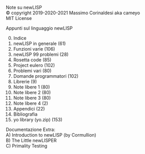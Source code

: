 Note su newLISP  
© copyright 2019-2020-2021 Massimo Corinaldesi aka cameyo  
MIT License  
    
Appunti sul linguaggio newLISP  
  
00) Indice  
01) newLISP in generale (61)  
02) Funzioni varie (106)  
03) newLISP 99 problemi (28)  
04) Rosetta code (85)  
05) Project eulero (102)  
06) Problemi vari (80)  
07) Domande programmatori (102)  
08) Librerie (9)  
09) Note libere 1 (80)  
10) Note libere 2 (80)  
11) Note libere 3 (80)  
12) Note libere 4 (2)
13) Appendici (22)  
14) Bibliografia  
99) yo library (yo.zip) (153)  
  
Documentazione Extra:  
A) Introduction to newLISP (by Cormullion)  
B) The Little newLISPER  
C) Primality Testing  


